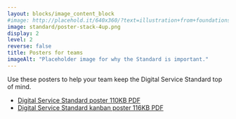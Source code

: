 ```yaml
---
layout: blocks/image_content_block
#image: http://placehold.it/640x360/?text=illustration+from+foundations+video
image: standard/poster-stack-4up.png
display: 2
level: 2
reverse: false
title: Posters for teams
imageAlt: "Placeholder image for why the Standard is important."
---
```

Use these posters to help your team keep the Digital Service Standard top of mind.

- [Digital Service Standard poster 110KB PDF](/assets/files/standard/digital-service-criteria-2017-poster.pdf)
- [Digital Service Standard kanban poster 116KB PDF](/assets/files/standard/digital-service-standard-kanban-poster.pdf)
